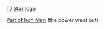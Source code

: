 [TJ Star logo](https://www.youtube.com/watch?v=MD7X09YbNmY)

[Part of Iron Man](https://www.youtube.com/watch?v=Mu4wEebf64k) (the power went out)
